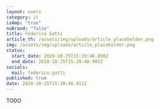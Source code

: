 ```yaml
---
layout: users
category: it
isAmp: "true"
noBrand: "false"
title: Federico Gatti
article_th: /assets/img/uploads/article_placeholder.png
img: /assets/img/uploads/article_placeholder.png
status:
  start_date: 2020-10-25T15:39:48.898Z
  end_date: 2020-10-25T15:39:48.905Z
socials:
  mail: federico.gatti
published: true
date: 2020-10-25T15:39:48.911Z
---
```

TODO